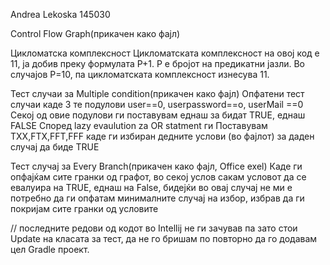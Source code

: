
Andrea Lekoska 145030

Control Flow Graph(прикачен како фајл)

Цикломатска комплексност Цикломатската комплексност на овој код е 11, ја добив преку формулата P+1.
P е бројот на предикатни јазли. Во случајoв P=10, па цикломатската комплексност изнесува 11.

Тест случаи за Multiple condition(прикачен како фајл)
Опфатени тест случаи каде 3 те подулови user==0, userpassword==o, userMail ==0
Секој од овие подулови ги поставувам еднаш за бидат TRUE, еднаш FALSE
Според lazy evaulution za OR statment 
ги Поставувам ТXX,FTX,FFT,FFF
каде ги избиран дедните услови (во фајлот) за даден случај да биде TRUE

Тест случај за Every Branch(прикачен како фајл, Office exel)
Каде ги опфајќам сите гранки од графот, во секој услов сакам условот да се евалуира на TRUE, еднаш на False,
бидејќи во овај случај не ми е потребно да ги опфатам минималните случај на избор, избрав да ги покријам сите гранки од условите


// последните редови од кодот во Intellij не ги зачував па зато стои Update на класата за тест, да не го бришам по повторно да го додавам цел Gradle проект.
